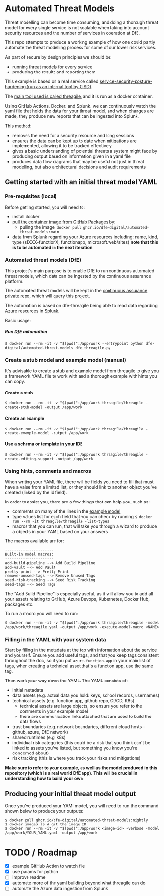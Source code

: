 # Automated Threat Models

Threat modelling can become time consuming, and doing a thorough threat model for every single service is not scalable when taking into account security resources and the number of services in operation at DfE.

This repo attempts to produce a working example of how one could partly automate the threat modelling process for some of our lower risk services.

As part of secure by design principles we should be:

* running threat models for every service
* producing the results and reporting them

This example is based on a real service called [service-security-posture-hardening (run as an internal tool by CISD)](https://github.com/DFE-Digital/service-security-posture-hardening). 

The [main tool used is called threagile](https://github.com/Threagile/threagile), and it is run as a docker container. 

Using GitHub Actions, Docker, and Splunk, we can continuously watch the yaml file that holds the data for your threat model, and when changes are made, they produce new reports that can be ingested into Splunk.

This method:

* removes the need for a security resource and long sessions
* ensures the data can be kept up to date when mitigations are implemented, allowing it to be tracked effectively
* gives a basic understanding of potential threats a system might face by producing output based on information given in a yaml file
* produces data flow diagrams that may be useful not just in threat modelling, but also architectural decisions and audit requirements

## Getting started with an initial threat model YAML

### Pre-requisites (local)

Before getting started, you will need to:

* install docker
* [pull the container image from GitHub Packages](https://docs.github.com/en/packages/working-with-a-github-packages-registry/working-with-the-container-registry) by:
    * pulling the image: `docker pull ghcr.io/dfe-digital/automated-threat-models:main`
* data from Splunk regarding your Azure resources including: name, kind, type (s1XXX-functionX, functionapp, microsoft.web/sites) **note that this is to be automated in the next iteration**

### Automated threat models (DfE)

This project's main purpose is to enable DfE to run continuous automated threat models, which data can be ingested by the continuous assurance platform.

The automated threat models will be kept in the [continuous assurance private repo](https://github.com/DFE-Digital/service-security-posture-hardening-private), which will query this project.

The automation is based on dfe-threagile being able to read data regarding Azure resources in Splunk.

Basic usage: 

##### Run DfE automation
```shell
$ docker run --rm -it -v "$(pwd)":/app/work --entrypoint python dfe-digital/automated-threat-models dfe_threagile.py
```

### Create a stub model and example model (manual)

It's advisable to create a stub and example model from threagile to give you a framework YAML file to work with and a thorough example with hints you can copy.

#### Create a stub
```shell
$ docker run --rm -it -v "$(pwd)":/app/work threagile/threagile -create-stub-model -output /app/work
```

#### Create an example

```shell
$ docker run --rm -it -v "$(pwd)":/app/work threagile/threagile -create-example-model -output /app/work
```

#### Use a schema or template in your IDE
```shell
$ docker run --rm -it -v "$(pwd)":/app/work threagile/threagile -create-editing-support -output /app/work
```

### Using hints, comments and macros

When writing your YAML file, there will be fields you need to fill that must have a value from a limited list, or they should link to another object you've created (linked by the id field). 

In order to assist you, there are a few things that can help you, such as:

* comments on many of the lines in the [example model](threagile-example-model.yaml)
* type values list for each field that you can check by running `$ docker run --rm -it threagile/threagile -list-types`
* macros that you can run, that will take you through a wizard to produce a objects in your YAML based on your answers

The macros available are for:

```
----------------------
Built-in model macros:
----------------------
add-build-pipeline --> Add Build Pipeline
add-vault --> Add Vault
pretty-print --> Pretty Print
remove-unused-tags --> Remove Unused Tags
seed-risk-tracking --> Seed Risk Tracking
seed-tags --> Seed Tags
```

The "Add Build Pipeline" is especially useful, as it will allow you to add all your assets relating to GitHub, Azure Devops, Kubernetes, Docker Hub, packages etc.

To run a macro you will need to run: 

```shell
$ docker run --rm -it -v "$(pwd)":/app/work threagile/threagile -model /app/work/threagile.yaml -output /app/work -execute-model-macro <NAME>
```


### Filling in the YAML with your system data

Start by filling in the metadata at the top with information about the service and yourself. Ensure you add useful tags, and that you keep tags consistent throughout the doc, so if you put `azure-function-app` in your main list of tags, when creating a technical asset that's a function app, use the same tag.

Then work your way down the YAML. The YAML consists of:

* initial metadata
* data assets (e.g. actual data you hold: keys, school records, usernames)
* technical assets (e.g. function app, github repo, CI/CD, K8s)
    * technical assets are large objects, so ensure you refer to the comments in your example model
    * there are communication links attached that are used to build the data flows
* trust boundaries (e.g. network boundaries, different cloud hosts - github, azure, DfE network)
* shared runtimes (e.g. k8s)
* individual risk categories (this could be a risk that you think can't be linked to assets you've listed, but something you know you're concerned about)
* risk tracking (this is where you track your risks and mitigations)

**Make sure to refer to your example, as well as the model produced in this repository (which is a real world DfE app). This will be crucial in understanding how to build your own**

## Producing your initial threat model output

Once you've produced your YAMl model, you will need to run the command shown below to produce your outputs:

```shell
$ docker pull ghcr.io/dfe-digital/automated-threat-models:nightly
$ docker images ls # get the image ID
$ docker run --rm -it -v "$(pwd)":/app/work <image-id> -verbose -model /app/work/YOUR_YAML.yaml -output /app/work
```

# TODO / Roadmap

- [x] example GitHub Action to watch file
- [x] use params for python
- [ ] improve readme
- [x] automate more of the yaml building beyond what threagile can do
- [ ] automate the Azure data ingestion from Splunk
